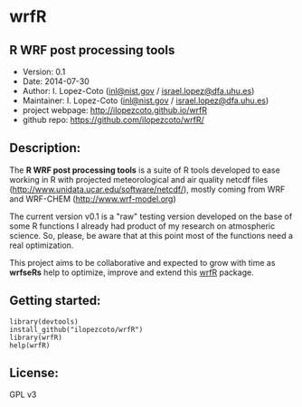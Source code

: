 # wrfR

## R WRF post processing tools

- Version: 0.1
- Date: 2014-07-30
- Author: I. Lopez-Coto (inl@nist.gov / israel.lopez@dfa.uhu.es)
- Maintainer: I. Lopez-Coto (inl@nist.gov / israel.lopez@dfa.uhu.es)
- project webpage: http://ilopezcoto.github.io/wrfR
- github repo: https://github.com/ilopezcoto/wrfR/

## Description: 

The **R WRF post processing tools** is a suite of R tools developed to ease working in R with projected meteorological and air quality netcdf files (http://www.unidata.ucar.edu/software/netcdf/), mostly coming from WRF and WRF-CHEM (http://www.wrf-model.org) 

The current version v0.1 is a "raw" testing version developed on the base of some R functions I already had product of my research on atmospheric science. So, please, be aware that at this point most of the functions need a real optimization.

This project aims to be collaborative and expected to grow with time as **wrfseRs**  help to optimize, improve and extend this <a href="https://github.com/ilopezcoto/wrfR/">wrfR</a> package. 

## Getting started: 

```
library(devtools) 
install_github("ilopezcoto/wrfR")
library(wrfR) 
help(wrfR)
```
## License:

GPL v3
